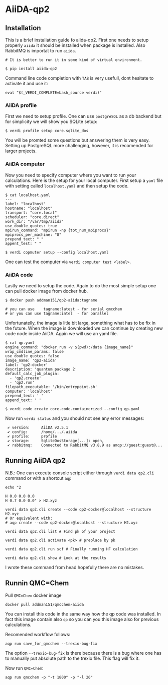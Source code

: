 
# AiiDA-qp2

## Installation

This is a brief installation guide fo aiida-qp2. First one needs to setup properly `aiida` it should be installed when package is installed. Also RabbitMQ is importat to run `aiida`.

```
# It is better to run it in some kind of virtual environment. 

$ pip install aiida-qp2
```

Command line code completion with `TAB` is very usefull, dont hesitate to activate it and use it:

```
eval "$(_VERDI_COMPLETE=bash_source verdi)"
```

### AiiDA profile

First we need to setup profile. One can use `postgreSQL` as a db backend but for simplicity we will show you SQLite setup:

```
$ verdi profile setup core.sqlite_dos
```

You will be promted some questions but answering them is very easy. Setting up PostgreSQL more challenging, however, it is recomended for larger projects.

### AiiDA computer

Now you need to specify computer where you want to run your calculations. Here is the setup for your local computer. First setup a `yaml` file with setting called `localhost.yaml` and then setup the code.

```
$ cat localhost.yaml
---
label: "localhost"
hostname: "localhost"
transport: "core.local"
scheduler: "core.direct"
work_dir: "/var/tmp/aiida"
use_double_quotes: true
mpirun_command: "mpirun -np {tot_num_mpiprocs}"
mpiprocs_per_machine: "8"
prepend_text: " "
appent_test: " "

$ verdi copmuter setup --config localhost.yaml
```

One can test the computer via `verdi computer test <label>`.

### AiiDA code

Lastly we need to setup the code. Again to do the most simple setup one can pull docker image from docker hub.

```
$ docker push addman151/qp2-aiida:tagname

# you can use    tagname:latest - for serial qmcchem
# or you can use tagname:intel  - for parallel
```

Unfortunatelly, the image is litle bit large, something what has to be fix in the future. When the image is downloaded we can continue by creating new code node inside AiiDA. Again we will use an yaml file.

```
$ cat qp.yaml
engine_command: "docker run -v $(pwd):/data {image_name}"
wrap_cmdline_params: false
use_double_quotes: false
image_name: 'qp2-aiida'
label: 'qp2-docker'
description: 'quantum package 2'
default_calc_job_plugin: 
  - 'qp2.create'
  - 'qp2.run'
filepath_executable: '/bin/entrypoint.sh'
computer: 'localhost'
prepend_text: ' '
append_text: ' '

$ verdi code create core.code.containerized --config qp.yaml
```

Now run `verdi status` and you should not see any error messages:
```
 ✔ version:     AiiDA v2.5.1
 ✔ config:      /home/.../.aiida
 ✔ profile:     profile
 ✔ storage:     SqliteDosStorage[...]: open,
 ✔ rabbitmq:    Connected to RabbitMQ v3.8.9 as amqp://guest:guest@...
```

## Running AiiDA qp2

N.B.: One can execute console script either through `verdi data qp2.cli` command or with a shortcut `aqp`

```
echo "2

H 0.0 0.0 0.0
H 0.7 0.0 0.0" > H2.xyz

verdi data qp2.cli create --code qp2-docker@localhost --structure H2.xyz
# Or equivalent with:
# aqp create --code qp2-docker@localhost --structure H2.xyz

verdi data qp2.cli list # Find pk of your project

verdi data qp2.cli activate <pk> # preplace by pk

verdi data qp2.cli run scf # Finally running HF calculation

verdi data qp2.cli show # Look at the results

```

I wrote these command from head hopefully there are no mistakes.

## Runnin QMC=Chem

Pull `QMC=Chem` docker image

```
docker pull addman151/qmcchem-aiida
```

You can install this code in the same way how the qp code was installed. In fact this image contain also `qp` so you can you this image also for previous calculations.

Recomended workflow follows:

```
aqp run save_for_qmcchem --trexio-bug-fix
```

The option `--trexio-bug-fix` is there because there is a bug where one has to manually put absolute path to the trexio file. This flag will fix it.

Now run `QMC=Chem`:

```
aqp run qmcchem -p "-t 1800" -p "-l 20"
```
